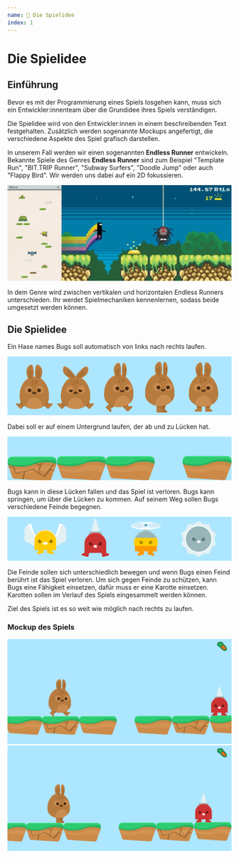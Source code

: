 ```yaml
---
name: 📃 Die Spielidee
index: 1
---
```


# Die Spielidee

## Einführung

Bevor es mit der Programmierung eines Spiels losgehen kann, muss sich ein Entwickler\:innenteam über die Grundidee ihres Spiels verständigen.

Die Spielidee wird von den Entwickler\:innen in einem beschreibenden Text festgehalten. Zusätzlich werden sogenannte Mockups angefertigt, die verschiedene Aspekte des Spiel grafisch darstellen.

In unserem Fall werden wir einen sogenannten **Endless Runner** entwickeln. Bekannte Spiele des Genres **Endless Runner** sind zum Beispiel "Template Run", "BIT.TRIP Runner", "Subway Surfers", "Doodle Jump" oder auch "Flappy Bird". Wir werden uns dabei auf ein 2D fokussieren.

![Screenshots von Doodle Jump und BIT.TRIP Runner](/assets/vertikal-horizontal-runners.png "Doodle Jump (links), BIT.TRIP Runner (rechts)")

In dem Genre wird zwischen vertikalen und horizontalen Endless Runners unterschieden. Ihr werdet Spielmechaniken kennenlernen, sodass beide umgesetzt werden können.

## Die Spielidee

Ein Hase names Bugs soll automatisch von links nach rechts laufen.

![Bugs](/assets/bunny-hop/bugs.png "Bugs")

Dabei soll er auf einem Untergrund laufen, der ab und zu Lücken hat.

![Der Untergrund](/assets/bunny-hop/untergrund.png "Untergrund mit Lücken")

Bugs kann in diese Lücken fallen und das Spiel ist verloren. Bugs kann springen, um über die Lücken zu kommen. Auf seinem Weg sollen Bugs verschiedene Feinde begegnen.

![Die vier Feinde von Bugs](/assets/bunny-hop/feinde.png "Feinde von Bugs")

Die Feinde sollen sich unterschiedlich bewegen und wenn Bugs einen Feind berührt ist das Spiel verloren. Um sich gegen Feinde zu schützen, kann Bugs eine Fähigkeit einsetzen, dafür muss er eine Karotte einsetzen. Karotten sollen im Verlauf des Spiels eingesammelt werden können.

Ziel des Spiels ist es so weit wie möglich nach rechts zu laufen.

### Mockup des Spiels

![Spielsituation](/assets/bunny-hop/frame1.png "Spielsituation")
![Spielsituation eine Sekdunde später](/assets/bunny-hop/frame60.png "Spielsituation eine Sekunde später")
